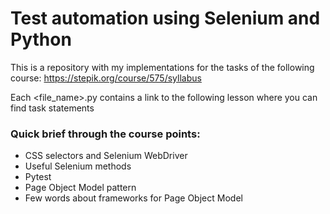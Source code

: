 # Test automation using Selenium and Python

This is a repository with my implementations for the tasks of the following course: https://stepik.org/course/575/syllabus

Each <file_name>.py contains a link to the following lesson where you can find task statements

<h3>Quick brief through the course points:</h3>
<ul>
    <li>CSS selectors and Selenium WebDriver</li>
    <li>Useful Selenium methods</li>
    <li>Pytest</li>
    <li>Page Object Model pattern</li>
    <li>Few words about frameworks for Page Object Model</li>
</ul>
